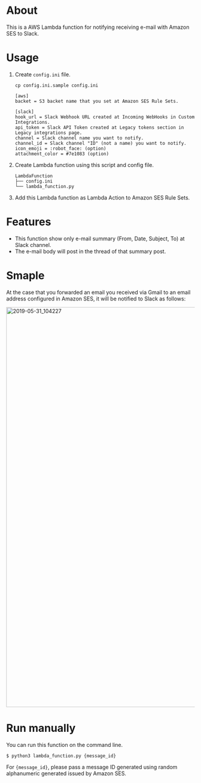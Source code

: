 # About
This is a AWS Lambda function for notifying receiving e-mail with Amazon SES to Slack.

# Usage
1. Create `config.ini` file.

    ```
    cp config.ini.sample config.ini
    ```

    ```
    [aws]
    backet = S3 backet name that you set at Amazon SES Rule Sets.

    [slack]
    hook_url = Slack Webhook URL created at Incoming WebHooks in Custom Integrations.
    api_token = Slack API Token created at Legacy tokens section in Legacy integrations page.
    channel = Slack channel name you want to notify.
    channel_id = Slack channel "ID" (not a name) you want to notify.
    icon_emoji = :robot_face: (option)
    attachment_color = #7e1083 (option)
    ```

2. Create Lambda function using this script and config file.

    ```
    LambdaFunction
    ├── config.ini
    └── lambda_function.py
    ```

3. Add this Lambda function as Lambda Action to Amazon SES Rule Sets.

# Features
- This function show only e-mail summary (From, Date, Subject, To) at Slack channel.
- The e-mail body will post in the thread of that summary post.

# Smaple
At the case that you forwarded an email you received via Gmail to an email address configured in Amazon SES, it will be notified to Slack as follows:

<img width="1065" alt="2019-05-31_104227" src="https://user-images.githubusercontent.com/9986092/58675892-3f7a7f80-8391-11e9-8953-a8662f740bb1.png">

# Run manually
You can run this function on the command line. 

```
$ python3 lambda_function.py {message_id}
```

For `{message_id}`, please pass a message ID generated using random alphanumeric generated issued by Amazon SES.
